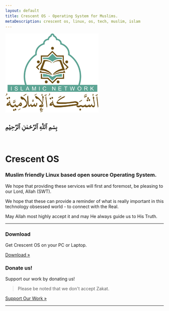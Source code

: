 ```yaml
---
layout: default
title: Crescent OS - Operating System for Muslims.
metaDescription: crescent os, linux, os, tech, muslim, islam
---
```


<div class="row">
    <div class="col-md-5 pt-3">
        <p>
            <img src="/assets/images/logo.jpg" alt="Islamic Network" title="Islamic Network" height="250">
        </p>
    </div>
    <div class="col-md-7 pt-3">
        <h2 class="font-mequran2 align-center">بِسْمِ ٱللّٰهِ ٱلرَّحْمٰنِ ٱلرَّحِيْمِ</h2>
        <br/>
        <h1>Crescent OS</h1>
        <h3>
            Muslim friendly Linux based open source Operating System. 
        </h3>
        <p>
            We hope that providing these services will first and foremost, be pleasing to our Lord, Allah (SWT).
        </p>
        <p>
            We hope that these can provide a reminder of what is really important in this technology obsessed world - to connect with the Real.
        </p>
        <p>
            May Allah most highly accept it and may He always guide us to His Truth.
        </p>
    </div>
</div>

<hr/>

<div class="row">
    <div class="col-sm-6">
        <h3>Download</h3>
        <p>Get Crescent OS on your PC or Laptop.</p>
        <p><a class="btn btn-success" href="/services.html" role="button">Download »</a></p>
    </div>
    <div class="col-sm-6">
        <h3>Donate us!</h3>
        <p>Support our work by donating us!</p>
        <blockquote>Please be noted that we don't accept Zakat.</blockquote>
        <p><a class="btn btn-success" href="/contribute.html" role="button">Support Our Work »</a></p>
    </div>
</div>

<hr/>
